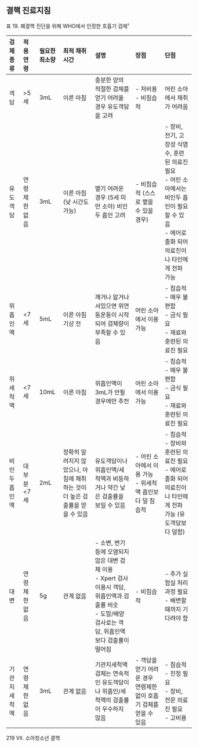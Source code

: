 ## 결핵 진료지침

표 19. 폐결핵 진단을 위해 WHO에서 인정한 호흡기 검체¹

| 검체종류     | 적용연령      | 필요한 최소량 | 최적 채취시간                  | 설명                                                                                                | 장점                                                                                                | 단점                                                                                                                                                                                                                                                                  |
| :----------- | :------------ | :------------ | :----------------------------- | :-------------------------------------------------------------------------------------------------- | :-------------------------------------------------------------------------------------------------- | :-------------------------------------------------------------------------------------------------------------------------------------------------------------------------------------------------------------------------------------------------------------------- |
| 객담         | >5세          | 3mL           | 이른 아침                      | 충분한 양의 적절한 검체를 얻기 어려울 경우 유도객담을 고려                                          | - 저비용<br>- 비침습적                                                                              | 어린 소아에서 채취가 어려움                                                                                                                                                                                                                                           |
| 유도객담     | 연령제한 없음 | 3mL           | 이른 아침 (낮 시간도 가능)     | 뱉기 어려운 경우 (5세 미만 소아) 비인두 흡인 고려                                                   | - 비침습적 (스스로 뱉을 수 있을 경우)                                                               | - 장비, 전기, 고장성 식염수, 훈련된 의료진 필요<br>- 어린 소아에서는 비인두 흡인이 필요할 수 있음<br>- 에어로졸화 되어 의료진이나 타인에게 전파 가능                                                                                                               |
| 위흡인액     | <7세          | 5mL           | 이른 아침 기상 전              | 깨거나 앓거나 서있으면 위연동운동이 시작되어 검체량이 부족할 수 있음                                | 어린 소아에서 이용 가능                                                                             | - 침습적<br>- 매우 불편함<br>- 금식 필요<br>- 재료와 훈련된 의료진 필요                                                                                                                                                                                                  |
| 위세척액     | <7세          | 10mL          | 이른 아침                      | 위흡인액이 3mL가 안될 경우에만 추천                                                                 | 어린 소아에서 이용 가능                                                                             | - 침습적<br>- 매우 불편함<br>- 금식 필요<br>- 재료와 훈련된 의료진 필요                                                                                                                                                                                                  |
| 비인두흡인액 | 대부분 <7세   | 2mL           | 정확히 알려지지 않았으나, 아침에 채취하는 것이 더 높은 검출률을 얻을 수 있음 | 유도객담이나 위흡인액/세척액과 비등하거나 약간 낮은 검출률을 보일 수 있음                         | - 어린 소아에서 이용 가능<br>- 위세척액 흡인보다 덜 침습적                                          | - 침습적<br>- 장비와 훈련된 의료진 필요<br>- 에어로졸화 되어 의료진이나 타인에게 전파 가능 (유도객담보다 덜함)                                                                                                                                                              |
| 대변         | 연령제한 없음 | 5g            | 관계 없음                      | - 소변, 변기 등에 오염되지 않은 대변 검체 이용<br>- Xpert 검사 이용시 객담, 위흡인액과 검출률 비슷<br>- 도말/배양 검사로는 객담, 위흡인액보다 검출률이 떨어짐 | - 비침습적                                                                                          | - 추가 실험실 처리 과정 필요<br>- 배변할 때까지 기다려야 함                                                                                                                                                                                                            |
| 기관지세척액 | 연령제한 없음 | 3mL           | 관계 없음                      | 기관지세척액 검체는 연속적인 유도객담이나 위흡인/세척액의 검출률이 우수하지 않음                      | - 객담을 얻기 어려운 경우 연령제한 없이 호흡기 검체를 얻을 수 있음 | - 침습적<br>- 진정 필요<br>- 장비, 전문 의료진 필요<br>- 고비용                                                                                                                                                                                                            |

<PAGE>219
VII. 소아청소년 결핵
